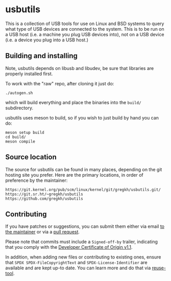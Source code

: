 <!---
SPDX-License-Identifier: GPL-2.0-or-later
Copyright (c) 2018 Greg Kroah-Hartman <gregkh@linuxfoundation.org>
-->
# usbutils

This is a collection of USB tools for use on Linux and BSD systems to
query what type of USB devices are connected to the system.  This is to
be run on a USB host (i.e. a machine you plug USB devices into), not on
a USB device (i.e. a device you plug into a USB host.)

## Building and installing

Note, usbutils depends on libusb and libudev, be sure that libraries are
properly installed first.

To work with the "raw" repo, after cloning it just do:

	./autogen.sh

which will build everything and place the binaries into the `build/`
subdirectory.

usbutils uses meson to build, so if you wish to just build by hand you can do:

	meson setup build
	cd build/
	meson compile

## Source location

The source for usbutils can be found in many places, depending on the git
hosting site you prefer.  Here are the primary locations, in order of
preference by the maintainer:

    https://git.kernel.org/pub/scm/linux/kernel/git/gregkh/usbutils.git/
    https://git.sr.ht/~gregkh/usbutils
    https://github.com/gregkh/usbutils

## Contributing

If you have patches or suggestions, you can submit them either via email
[to the maintainer] or via a [pull request].

Please note that commits must include a `Signed-off-by` trailer, indicating that
you comply with the [Developer Certificate of Origin v1.1].

In addition, when adding new files or contributing to existing ones, ensure that
`SPDX SPDX-FileCopyrightText` and `SPDX-License-Identifier` are available and
are kept up-to date. You can learn more and do that via [reuse-tool].

[to the maintainer]: mailto:gregkh@linuxfoundation.org
[pull request]: https://github.com/gregkh/usbutils/pulls
[Developer Certificate of Origin v1.1]: https://developercertificate.org/
[reuse-tool]: https://github.com/fsfe/reuse-tool
